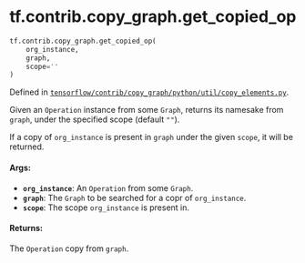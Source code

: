 <div itemscope itemtype="http://developers.google.com/ReferenceObject">
<meta itemprop="name" content="tf.contrib.copy_graph.get_copied_op" />
<meta itemprop="path" content="Stable" />
</div>

# tf.contrib.copy_graph.get_copied_op

``` python
tf.contrib.copy_graph.get_copied_op(
    org_instance,
    graph,
    scope=''
)
```



Defined in [`tensorflow/contrib/copy_graph/python/util/copy_elements.py`](/code/stable/tensorflow/contrib/copy_graph/python/util/copy_elements.py).

Given an `Operation` instance from some `Graph`, returns
its namesake from `graph`, under the specified scope
(default `""`).

If a copy of `org_instance` is present in `graph` under the given
`scope`, it will be returned.

#### Args:

* <b>`org_instance`</b>: An `Operation` from some `Graph`.
* <b>`graph`</b>: The `Graph` to be searched for a copr of `org_instance`.
* <b>`scope`</b>: The scope `org_instance` is present in.


#### Returns:

The `Operation` copy from `graph`.